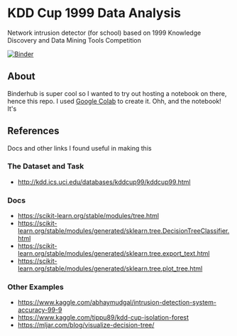 # KDD Cup 1999 Data Analysis
Network intrusion detector (for school) based on 1999 Knowledge Discovery and Data Mining Tools Competition

[![Binder](https://mybinder.org/badge_logo.svg)](https://mybinder.org/v2/gh/sblack4/binder-k99-analysis/master?filepath=index.ipynb)

## About
Binderhub is super cool so I wanted to try out hosting a notebook on there, hence this repo. I used [Google Colab](https://colab.research.google.com/notebooks/intro.ipynb) to create it. Ohh, and the notebook! It's 

## References

Docs and other links I found useful in making this

### The Dataset and Task

- http://kdd.ics.uci.edu/databases/kddcup99/kddcup99.html

### Docs

- https://scikit-learn.org/stable/modules/tree.html
- https://scikit-learn.org/stable/modules/generated/sklearn.tree.DecisionTreeClassifier.html
- https://scikit-learn.org/stable/modules/generated/sklearn.tree.export_text.html
- https://scikit-learn.org/stable/modules/generated/sklearn.tree.plot_tree.html

### Other Examples

- https://www.kaggle.com/abhaymudgal/intrusion-detection-system-accuracy-99-9
- https://www.kaggle.com/tippu89/kdd-cup-isolation-forest
- https://mljar.com/blog/visualize-decision-tree/

